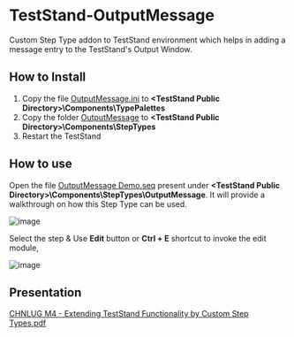 # TestStand-OutputMessage
Custom Step Type addon to TestStand environment which helps in adding a message entry to the TestStand's Output Window.

## How to Install
1. Copy the file [OutputMessage.ini](OutputMessage.ini) to **\<TestStand Public Directory\>\Components\TypePalettes**
2. Copy the folder [OutputMessage](OutputMessage) to  **\<TestStand Public Directory\>\Components\StepTypes**
3. Restart the TestStand

## How to use
Open the file [OutputMessage Demo.seq](OutputMessage/OutputMessage%20Demo.seq) present under **\<TestStand Public Directory\>\Components\StepTypes\OutputMessage**.
It will provide a walkthrough on how this Step Type can be used.

![image](https://user-images.githubusercontent.com/87473267/160152616-f36ffd93-5aca-4235-ab69-d45f986ecee1.png)

Select the step & Use **Edit** button or **Ctrl + E** shortcut to invoke the edit module,

![image](https://user-images.githubusercontent.com/87473267/160153263-abb910b7-5e8f-4365-9588-a4caaa2c7aaa.png)


## Presentation
[CHNLUG M4 - Extending TestStand Functionality by Custom Step Types.pdf](CHNLUG%20M4%20-%20Extending%20TestStand%20Functionality%20by%20Custom%20Step%20Types.pdf)
